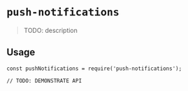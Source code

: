 # `push-notifications`

> TODO: description

## Usage

```
const pushNotifications = require('push-notifications');

// TODO: DEMONSTRATE API
```
